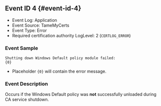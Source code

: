 ## Event ID 4 {#event-id-4}

- Event Log: Application
- Event Source: TameMyCerts
- Event Type: Error
- Required certification authority LogLevel: 2 (`CERTLOG_ERROR`)

### Event Sample

```
Shutting down Windows Default policy module failed:
{0}
```

- Placeholder `{0}` will contain the error message.

### Event Description

Occurs if the Windows Default policy was **not** successfully unloaded during CA service shutdown.

